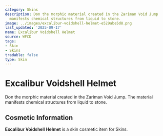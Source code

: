 ```yaml
---
category: Skins
description: Don the morphic material created in the Zariman Void Jump. The material
  manifests chemical structures from liquid to stone.
image: ../images/excalibur-voidshell-helmet-e529abe5d8.png
last_updated: '2025-09-17'
name: Excalibur Voidshell Helmet
source: WFCD
tags:
- Skin
- Skins
tradable: false
type: Skin
---
```


# Excalibur Voidshell Helmet

Don the morphic material created in the Zariman Void Jump. The material manifests chemical structures from liquid to stone.

## Cosmetic Information

**Excalibur Voidshell Helmet** is a skin cosmetic item for Skins.

